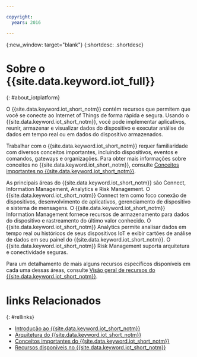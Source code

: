 ```yaml
---

copyright:
  years: 2016

---
```


{:new_window: target="blank"}
{:shortdesc: .shortdesc}

# Sobre o {{site.data.keyword.iot_full}}
{: #about_iotplatform}

O {{site.data.keyword.iot_short_notm}} contém recursos que permitem que você se conecte ao Internet of Things de forma rápida e segura. Usando o {{site.data.keyword.iot_short_notm}}, você pode implementar aplicativos, reunir, armazenar e visualizar dados do dispositivo e executar análise de dados em tempo real ou em dados do dispositivo armazenados.

Trabalhar com o {{site.data.keyword.iot_short_notm}} requer familiaridade com diversos conceitos importantes, incluindo dispositivos, eventos e comandos, gateways e organizações. Para obter mais informações sobre conceitos no {{site.data.keyword.iot_short_notm}}, consulte [Conceitos importantes no {{site.data.keyword.iot_short_notm}}](/iotplatform_overview.html#wwatsoniotplatform_importantconcepts).

As principais áreas do {{site.data.keyword.iot_short_notm}} são Connect, Information Management, Analytics e Risk Management. O {{site.data.keyword.iot_short_notm}} Connect tem como foco conexão de dispositivos, desenvolvimento de aplicativos, gerenciamento de dispositivo e sistema de mensagens. O {{site.data.keyword.iot_short_notm}} Information Management fornece recursos de armazenamento para dados do dispositivo e rastreamento do último valor conhecido. O {{site.data.keyword.iot_short_notm}} Analytics permite analisar dados em tempo real ou históricos de seus dispositivos IoT e exibir cartões de análise de dados em seu painel do {{site.data.keyword.iot_short_notm}}. O {{site.data.keyword.iot_short_notm}} Risk Management suporta arquitetura e conectividade seguras.

Para um detalhamento de mais alguns recursos específicos disponíveis em cada uma dessas áreas, consulte [Visão geral de recursos do {{site.data.keyword.iot_short_notm}}](/feature_overview.html).

# links Relacionados
{: #rellinks}
* [Introdução ao {{site.data.keyword.iot_short_notm}}](/index.html?pos=2)
* [Arquitetura do {{site.data.keyword.iot_short_notm}}](/iotplatform_overview.html#watsoniotplatform_architecture)
* [Conceitos importantes do {{site.data.keyword.iot_short_notm}}](/iotplatform_overview.html#watsoniotplatform_importantconcepts)
* [Recursos disponíveis no {{site.data.keyword.iot_short_notm}}](/feature_overview.html)
